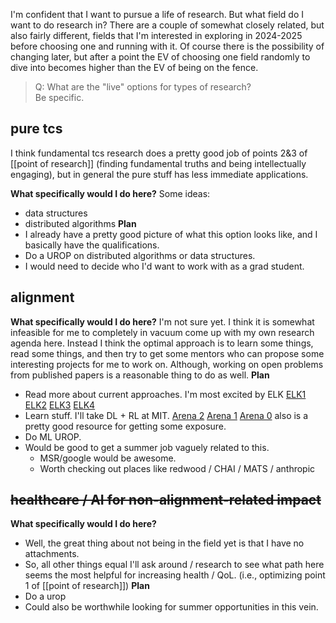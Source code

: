 I'm confident that I want to pursue a life of research. 
But what field do I want to do research in? There are a couple of somewhat closely related, but also fairly different, fields that I'm interested in exploring in 2024-2025 before choosing one and running with it. Of course there is the possibility of changing later, but after a point the EV of choosing one field randomly to dive into becomes higher than the EV of being on the fence.

> Q: What are the "live" options for types of research?\
> Be specific. 

## pure tcs
I think fundamental tcs research does a pretty good job of points 2&3 of [[point of research]] (finding fundamental truths and being intellectually engaging), but in general the pure stuff has less immediate applications. 

**What specifically would I do here?**
Some ideas: 
 - data structures 
 - distributed algorithms 
 **Plan** 
- I already have a pretty good picture of what this option looks like, and I basically have the qualifications.
- Do a UROP on distributed algorithms or data structures.
- I would need to decide who I'd want to work with as a grad student. 
## alignment
**What specifically would I do here?**
I'm not sure yet. I think it is somewhat infeasible for me to completely in vacuum come up with my own research agenda here. Instead I think the optimal approach is to learn some things, read some things, and then try to get some mentors who can propose some interesting projects for me to work on. Although, working on open problems from published papers is a reasonable thing to do as well. 
**Plan**
- Read more about current approaches. I'm most excited by ELK [ELK1](https://www.alignmentforum.org/posts/vwt3wKXWaCvqZyF74/mechanistic-anomaly-detection-and-elk) [ELK2](https://www.alignmentforum.org/posts/zjMKpSB2Xccn9qi5t/elk-prize-results) [ELK3](https://ai-alignment.com/mechanistic-anomaly-detection-and-elk-fb84f4c6d0dc) [ELK4](https://www.alignmentforum.org/posts/FwYMuD2sNcaEpE5on/finding-gliders-in-the-game-of-life)
- Learn stuff. I'll take DL + RL at MIT. [Arena 2](https://arena3-chapter2-rl.streamlit.app/%5B2.1%5D_Intro_to_RL) [Arena 1](https://arena3-chapter1-transformer-interp.streamlit.app/[1.1]_Transformer_from_Scratch) [Arena 0](https://arena3-chapter0-fundamentals.streamlit.app/) also is a pretty good resource for getting some exposure. 
- Do ML UROP. 
- Would be good to get a summer job vaguely related to this. 
	- MSR/google would be awesome. 
	- Worth checking out places like redwood / CHAI / MATS / anthropic
	
## ~~healthcare /  AI for non-alignment-related impact~~
**What specifically would I do here?**
- Well, the great thing about not being in the field yet is that I have no attachments. 
- So, all other things equal I'll ask around / research to see what path here seems the most helpful for increasing health / QoL. (i.e., optimizing point 1 of [[point of research]])
**Plan**
- Do a urop
- Could also be worthwhile looking for summer opportunities in this vein.

